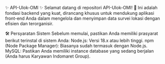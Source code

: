 ✨ API-Ulok-OMI ✨
Selamat datang di repositori API-Ulok-OMI! 🎉 Ini adalah fondasi backend yang kuat, dirancang khusus untuk mendukung aplikasi front-end Anda dalam mengelola dan menyimpan data survei lokasi dengan efisien dan terorganisir.

🛠️ Persyaratan Sistem
Sebelum memulai, pastikan Anda memiliki prasyarat berikut terinstal di sistem Anda:
Node.js: Versi 18.x atau lebih tinggi.
npm (Node Package Manager): Biasanya sudah termasuk dengan Node.js.
MySQL: Pastikan Anda memiliki instance database yang sedang berjalan (Anda harus Karyawan Indomaret Group).
